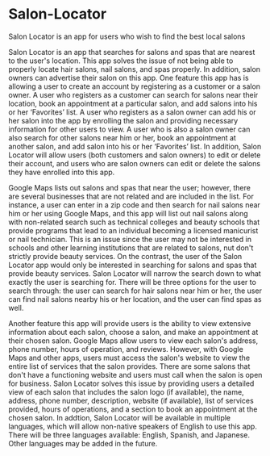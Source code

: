 # Salon-Locator
Salon Locator is an app for users who wish to find the best local salons

Salon Locator is an app that searches for salons and spas that are nearest to the user's location. This app solves the issue of not being able to properly locate hair salons, nail salons, and spas properly. In addition, salon owners can advertise their salon on this app. 
One feature this app has is allowing a user to create an account by registering as a customer or a salon owner. A user who registers as a customer can search for salons near their location, book an appointment at a particular salon, and add salons into his or her ‘Favorites’ list. A user who registers as a salon owner can add his or her salon into the app by enrolling the salon and providing necessary information for other users to view. A user who is also a salon owner can also search for other salons near him or her, book an appointment at another salon, and add  salon into his or her ‘Favorites’ list. In addition, Salon Locator will allow users (both customers and salon owners) to edit or delete their account, and users who are salon owners can edit or delete the salons they have enrolled into this app. 

Google Maps lists out salons and spas that near the user; however, there are several businesses that are not related and are included in the list. For instance, a user can enter in a zip code and then search for nail salons near him or her using Google Maps, and this app will list out nail salons along with non-related search such as technical colleges and beauty schools that provide programs that lead to an individual becoming a licensed manicurist or nail technician. This is an issue since the user may not be interested in schools and other learning institutions that are related to salons, nut don't strictly provide beauty services. On the contrast, the user of the Salon Locator app would only be interested in searching for salons and spas that provide beauty services. Salon Locator will narrow the search down to what exactly the user is searching for. There will be three options for the user to search through: the user can search for hair salons near him or her, the user can find nail salons nearby his or her location, and the user can find spas as well.

Another feature this app will provide users is the ability to view extensive information about each salon, choose a salon, and make an appointment at their chosen salon. Google Maps allow users to view each salon's address, phone number, hours of operation, and reviews. However, with Google Maps and other apps, users must access the salon's website to view the entire list of services that the salon provides. There are some salons that don't have a functioning website and users must call when the salon is open for business. Salon Locator solves this issue by providing users a detailed view of each salon that includes the salon logo (if available), the name, address, phone number, description, website (if available), list of services provided, hours of operations, and a section to book an appointment at the chosen salon. In addtion, Salon Locator will be available in multiple languages, which will allow non-native speakers of English to use this app. There will be three languages available: English, Spanish, and Japanese. Other languages may be added in the future. 
